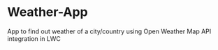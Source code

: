 # Weather-App
App to find out weather of a city/country using Open Weather Map API integration in LWC
